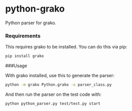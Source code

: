 # python-grako
Python parser for grako.

### Requirements

This requires grako to be installed. You can do this via pip:

```bash
pip install grako
```

###Usage

With grako installed, use this to generate the parser:

```bash
python -m grako Python.grako -o parser_class.py
```

And then run the parser on the test code with:

```bash
python python_parser.py test/test.py start
```
